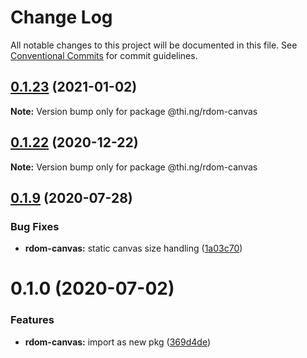 # Change Log

All notable changes to this project will be documented in this file.
See [Conventional Commits](https://conventionalcommits.org) for commit guidelines.

## [0.1.23](https://github.com/thi-ng/umbrella/compare/@thi.ng/rdom-canvas@0.1.22...@thi.ng/rdom-canvas@0.1.23) (2021-01-02)

**Note:** Version bump only for package @thi.ng/rdom-canvas





## [0.1.22](https://github.com/thi-ng/umbrella/compare/@thi.ng/rdom-canvas@0.1.21...@thi.ng/rdom-canvas@0.1.22) (2020-12-22)

**Note:** Version bump only for package @thi.ng/rdom-canvas





## [0.1.9](https://github.com/thi-ng/umbrella/compare/@thi.ng/rdom-canvas@0.1.8...@thi.ng/rdom-canvas@0.1.9) (2020-07-28)


### Bug Fixes

* **rdom-canvas:** static canvas size handling ([1a03c70](https://github.com/thi-ng/umbrella/commit/1a03c70e3e9fe6c8b096f78084dc590102d96893))





# 0.1.0 (2020-07-02)


### Features

* **rdom-canvas:** import as new pkg ([369d4de](https://github.com/thi-ng/umbrella/commit/369d4de29c0b0c1ff3092126902f1835ac61870e))
